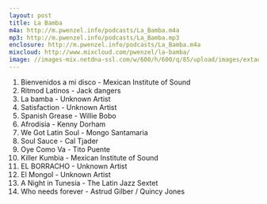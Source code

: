 ```yaml
---
layout: post
title: La Bamba
m4a: http://m.pwenzel.info/podcasts/La_Bamba.m4a
mp3: http://m.pwenzel.info/podcasts/La_Bamba.mp3
enclosure: http://m.pwenzel.info/podcasts/La_Bamba.m4a
mixcloud: http://www.mixcloud.com/pwenzel/la-bamba/
image: //images-mix.netdna-ssl.com/w/600/h/600/q/85/upload/images/extaudio/db5edb9a-005e-45d7-ba8c-6a3e7d2c5b40.jpg
---
```



1. Bienvenidos a mi disco - Mexican Institute of Sound
2. Ritmod Latinos - Jack dangers
3. La bamba - Unknown Artist
4. Satisfaction - Unknown Artist
5. Spanish Grease - Willie Bobo
6. Afrodisia - Kenny Dorham
7. We Got Latin Soul - Mongo Santamaria
8. Soul Sauce - Cal Tjader
9. Oye Como Va - Tito Puente
10. Killer Kumbia - Mexican Institute of Sound
11. EL BORRACHO - Unknown Artist
12. El Mongol - Unknown Artist
13. A Night in Tunesia - The Latin Jazz Sextet
14. Who needs forever - Astrud Gilber / Quincy Jones